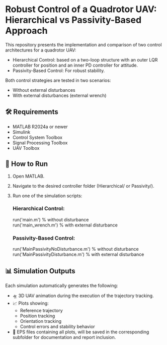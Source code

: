 # Robust Control of a Quadrotor UAV: Hierarchical vs Passivity-Based Approach

This repository presents the implementation and comparison of two control architectures for a quadrotor UAV:

- Hierarchical Control: based on a two-loop structure with an outer LQR controller for position and an inner PD controller for attitude.
- Passivity-Based Control: For robust stability.

Both control strategies are tested in two scenarios:
- Without external disturbances
- With external disturbances (external wrench)


## 🛠 Requirements

- MATLAB R2024a or newer  
- Simulink  
- Control System Toolbox
- Signal Processing Toolbox
- UAV Toolbox

## 🚀 How to Run

1. Open MATLAB.
2. Navigate to the desired controller folder (Hierarchical/ or Passivity/).
3. Run one of the simulation scripts:
   ### Hierarchical Control:
   
   run('main.m')           % without disturbance  
   run('main_wrench.m')    % with external disturbance
   
   ### Passivity-Based Control:
   
   run('MainPassivityNoDisturbance.m')     % without disturbance  
   run('MainPassivityDisturbance.m')       % with external disturbance  
   

## 📊 Simulation Outputs

Each simulation automatically generates the following:

- 🛸 3D UAV animation during the execution of the trajectory tracking.
- 📈 Plots showing:
  - Reference trajectory
  - Position tracking 
  - Orientation tracking 
  - Control errors and stability behavior
- 💾 EPS files containing all plots, will be saved in the corresponding subfolder for documentation and report inclusion.
